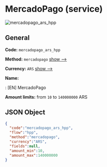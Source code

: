 
# MercadoPago (service) 
![mercadopago_ars_hpp](https://static.openfintech.io/payment_methods/mercadopago_ars_hpp/logo.svg?w=400&c=v0.59.26#w200)  

## General 
 
**Code:** `mercadopago_ars_hpp` 
 
**Method:** `mercadopago` 
 [show -->](/payment-methods/mercadopago/) 
 
**Currency:** `ARS` [show -->](/currencies/ARS/) 
 
**Name:** 
 
:	[EN] MercadoPago 
 
**Amount limits:** from `10` to `140000000` ARS 

## JSON Object 

```json
{
  "code":"mercadopago_ars_hpp",
  "flow":"hpp",
  "method":"mercadopago",
  "currency":"ARS",
  "fields":null,
  "amount_min":10,
  "amount_max":140000000
}
```  
